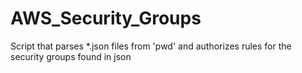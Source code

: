 AWS_Security_Groups
===================

Script that parses *.json files from 'pwd' and authorizes rules for the security groups found in json
